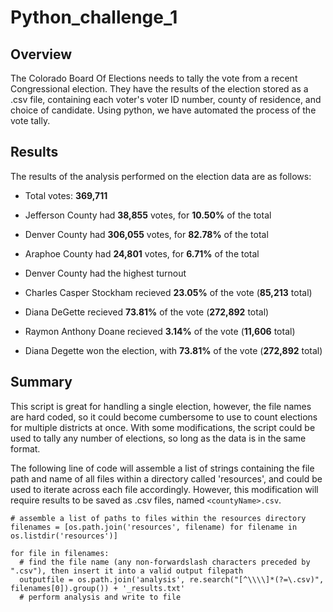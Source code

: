 # Python_challenge_1

## Overview

The Colorado Board Of Elections needs to tally the vote from a recent Congressional election.  They have the results of the election stored as a .csv file, containing each voter's voter ID number, county of residence, and choice of candidate.  Using python, we have automated the process of the vote tally.

## Results

The results of the analysis performed on the election data are as follows:

* Total votes: **369,711**
* Jefferson County had **38,855** votes, for **10.50%** of the total
* Denver County had **306,055** votes, for **82.78%** of the total
* Araphoe County had **24,801** votes, for **6.71%** of the total
* Denver County had the highest turnout

* Charles Casper Stockham recieved **23.05%** of the vote (**85,213** total)
* Diana DeGette recieved **73.81%** of the vote (**272,892** total)
* Raymon Anthony Doane recieved **3.14%** of the vote (**11,606** total)

* Diana Degette won the election, with **73.81%** of the vote (**272,892** total)

## Summary

This script is great for handling a single election, however, the file names are hard coded, so it could become cumbersome to use to count elections for multiple districts at once.  With some modifications, the script could be used to tally any number of elections, so long as the data is in the same format.

The following line of code will assemble a list of strings containing the file path and name of all files within a directory called 'resources', and could be used to iterate across each file accordingly.  However, this modification will require results to be saved as .csv files, named `<countyName>.csv`.
```
# assemble a list of paths to files within the resources directory
filenames = [os.path.join('resources', filename) for filename in os.listdir('resources')]

for file in filenames:
  # find the file name (any non-forwardslash characters preceded by ".csv"), then insert it into a valid output filepath
  outputfile = os.path.join('analysis', re.search("[^\\\\]*(?=\.csv)", filenames[0]).group()) + '_results.txt'
  # perform analysis and write to file
```


